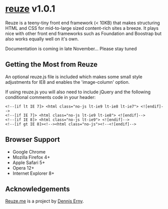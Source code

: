 <h1><a href="http://reuze.me">reuze</a> v1.0.1</h1>

<p>Reuze is a teeny-tiny front end framework (&lt; 10KB) that makes structuring HTML and CSS for mid-to-large sized content-rich sites a breeze. It plays nice with other front end frameworks such as Foundation and Boostrap but also works equally well on it's own.</p>

<p>Documentation is coming in late November... Please stay tuned</p>

<h2>Getting the Most from Reuze</h2>
<p>An optional reuze.js file is included which makes some small style adjustments for IE8 and enables the 'image-column' option.</p>
<p>If using reuze.js you will also need to include jQuery and the following conditional comments code in your header:</p>

<pre><code>&lt;!--[if lt IE 7]&gt; &lt;html class="no-js lt-ie9 lt-ie8 lt-ie7"&gt; &lt;![endif]--&gt;
&lt;!--[if IE 7]&gt; &lt;html class="no-js lt-ie9 lt-ie8"&gt; &lt;![endif]--&gt;
&lt;!--[if IE 8]&gt; &lt;html class="no-js lt-ie9"&gt; &lt;![endif]--&gt;
&lt;!--[if gt IE 8]&gt;&lt;!--&gt;&lt;html class="no-js"&gt;&lt;!--&lt;![endif]--&gt;</code></pre>

<h2>Browser Support</h2>
<ul>
<li>Google Chrome</li>
<li>Mozilla Firefox 4+</li>
<li>Apple Safari 5+</li>
<li>Opera 12+</li>
<li>Internet Explorer 8+</li>
</ul>

<h2>Acknowledgements</h2>
<p><a href="http://www.reuze.me">Reuze.me</a> is a project by <a href="http://twitter.com/denniserny">Dennis Erny</a>.</p>
